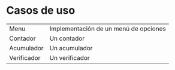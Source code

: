 # Casos de uso

|||
|-|-|
Menu|Implementación de un menú de opciones
Contador|Un contador
Acumulador|Un acumulador
Verificador|Un verificador
